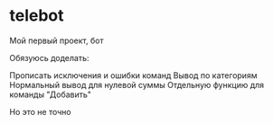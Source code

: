 # telebot
Мой первый проект, бот

Обязуюсь доделать:

Прописать исключения и ошибки команд
Вывод по категориям
Нормальный вывод для нулевой суммы
Отдельную функцию для команды "Добавить"


Но это не точно